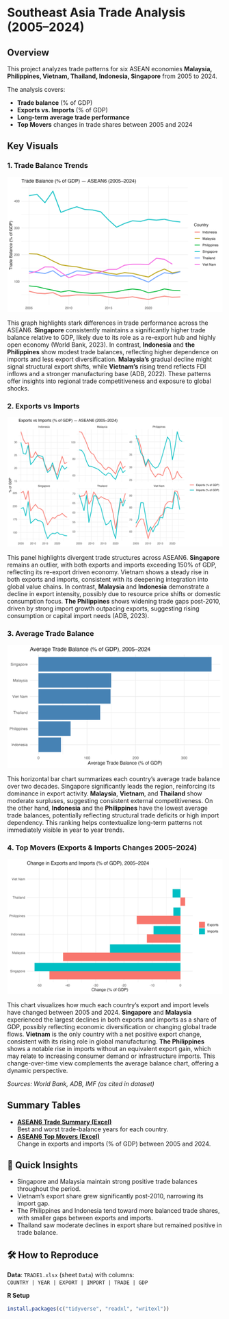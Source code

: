 # Southeast Asia Trade Analysis (2005–2024)

## Overview
This project analyzes trade patterns for six ASEAN economies **Malaysia, Philippines, Vietnam, Thailand, Indonesia, Singapore** from 2005 to 2024.

The analysis covers:
- **Trade balance** (% of GDP)
- **Exports vs. Imports** (% of GDP)
- **Long-term average trade performance**
- **Top Movers** changes in trade shares between 2005 and 2024

## Key Visuals
### 1. Trade Balance Trends
![Trade Balance](images/asean6_trade_balance.png)

This graph highlights stark differences in trade performance across the ASEAN6. **Singapore** consistently maintains a significantly higher trade balance relative to GDP, likely due to its role as a re-export hub and highly open economy (World Bank, 2023). In contrast, **Indonesia** and **the Philippines** show modest trade balances, reflecting higher dependence on imports and less export diversification. **Malaysia’s** gradual decline might signal structural export shifts, while **Vietnam’s** rising trend reflects FDI inflows and a stronger manufacturing base (ADB, 2022). These patterns offer insights into regional trade competitiveness and exposure to global shocks.



### 2. Exports vs Imports

![Exports vs Imports](images/asean6_exports_imports.png)

This panel highlights divergent trade structures across ASEAN6. **Singapore** remains an outlier, with both exports and imports exceeding 150% of GDP, reflecting its re-export driven economy. Vietnam shows a steady rise in both exports and imports, consistent with its deepening integration into global value chains. In contrast, **Malaysia** and **Indonesia** demonstrate a decline in export intensity, possibly due to resource price shifts or domestic consumption focus. **The Philippines** shows widening trade gaps post-2010, driven by strong import growth outpacing exports, suggesting rising consumption or capital import needs (ADB, 2023).

### 3. Average Trade Balance
![Average Trade Balance](images/asean6_avg_trade_balance.png)

This horizontal bar chart summarizes each country’s average trade balance over two decades. Singapore significantly leads the region, reinforcing its dominance in export activity. **Malaysia**, **Vietnam**, and **Thailand** show moderate surpluses, suggesting consistent external competitiveness. On the other hand, **Indonesia** and the **Philippines** have the lowest average trade balances, potentially reflecting structural trade deficits or high import dependency. This ranking helps contextualize long-term patterns not immediately visible in year to year trends.


### 4. Top Movers (Exports & Imports Changes 2005–2024)
![Top Movers Combined](images/asean6_top_movers_combined.png)

This chart visualizes how much each country’s export and import levels have changed between 2005 and 2024. **Singapore** and **Malaysia** experienced the largest declines in both exports and imports as a share of GDP, possibly reflecting economic diversification or changing global trade flows. **Vietnam** is the only country with a net positive export change, consistent with its rising role in global manufacturing. **The Philippines** shows a notable rise in imports without an equivalent export gain, which may relate to increasing consumer demand or infrastructure imports. This change-over-time view complements the average balance chart, offering a dynamic perspective.

*Sources: World Bank, ADB, IMF (as cited in dataset)*  


## Summary Tables
- **[ASEAN6 Trade Summary (Excel)](data/processed/asean6_trade_summary.xlsx)**  
  Best and worst trade-balance years for each country.
- **[ASEAN6 Top Movers (Excel)](data/processed/asean6_top_movers.xlsx)**  
  Change in exports and imports (% of GDP) between 2005 and 2024.

## 🔎 Quick Insights
- Singapore and Malaysia maintain strong positive trade balances throughout the period.
- Vietnam’s export share grew significantly post-2010, narrowing its import gap.
- The Philippines and Indonesia tend toward more balanced trade shares, with smaller gaps between exports and imports.
- Thailand saw moderate declines in export share but remained positive in trade balance.

## 🛠️ How to Reproduce
**Data**: `TRADE1.xlsx` (sheet `Data`) with columns:  
`COUNTRY | YEAR | EXPORT | IMPORT | TRADE | GDP`

**R Setup**
```r
install.packages(c("tidyverse", "readxl", "writexl"))

